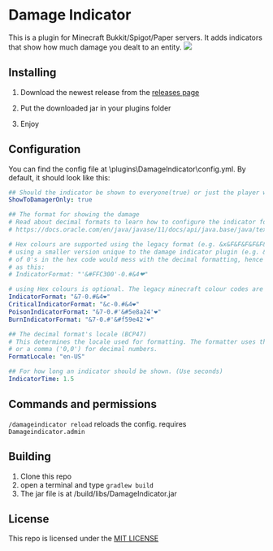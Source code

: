 # Damage Indicator

This is a plugin for Minecraft Bukkit/Spigot/Paper servers. It adds indicators that show how much damage you dealt to an entity.
![](/images/dmgindicatorscreen.png)

## Installing

1. Download the newest release from the [releases page](https://github.com/MagicCheese1/Damage-Indicator/releases)

2. Put the downloaded jar in your plugins folder

3. Enjoy

## Configuration

You can find the config file at \plugins\DamageIndicator\config.yml. By default, it should look like this:

```yaml
## Should the indicator be shown to everyone(true) or just the player who dealt the damage(false)
ShowToDamagerOnly: true

## The format for showing the damage
# Read about decimal formats to learn how to configure the indicator format.
# https://docs.oracle.com/en/java/javase/11/docs/api/java.base/java/text/DecimalFormat.html

# Hex colours are supported using the legacy format (e.g. &x&F&F&F&F&F&F to represent white), but may also be defined
# using a smaller version unique to the damage indicator plugin (e.g. &#FFFFFF to represent white). Note that the usage
# of 0's in the hex code would mess with the decimal formatting, hence they should be escaped using single quotes, such
# as this:
# IndicatorFormat: "'&#FFC300'-0.#&4❤"

# using Hex colours is optional. The legacy minecraft colour codes are still supported.
IndicatorFormat: "&7-0.#&4❤"
CriticalIndicatorFormat: "&c-0.#&4❤"
PoisonIndicatorFormat: "&7-0.#'&#5e8a24'❤"
BurnIndicatorFormat: "&7-0.#'&#f59e42'❤"

## The decimal format's locale (BCP47)
# This determines the locale used for formatting. The formatter uses this e.g. when deciding between a dot ('0.0')
# or a comma ('0,0') for decimal numbers.
FormatLocale: "en-US"

## For how long an indicator should be shown. (Use seconds)
IndicatorTime: 1.5

```

## Commands and permissions

`/damageindicator reload` reloads the config. requires `Damageindicator.admin` 


## Building

1. Clone this repo
2. open a terminal and type `gradlew build`
3. The jar file is at /build/libs/DamageIndicator.jar

## License

This repo is licensed under the [MIT LICENSE](/LICENSE)
